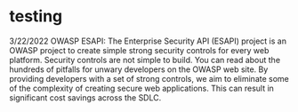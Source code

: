 testing
=======

3/22/2022
OWASP ESAPI: The Enterprise Security API (ESAPI) project is an OWASP project to create simple strong security controls for every web platform. Security controls are not simple to build. You can read about the hundreds of pitfalls for unwary developers on the OWASP web site. By providing developers with a set of strong controls, we aim to eliminate some of the complexity of creating secure web applications. This can result in significant cost savings across the SDLC.
